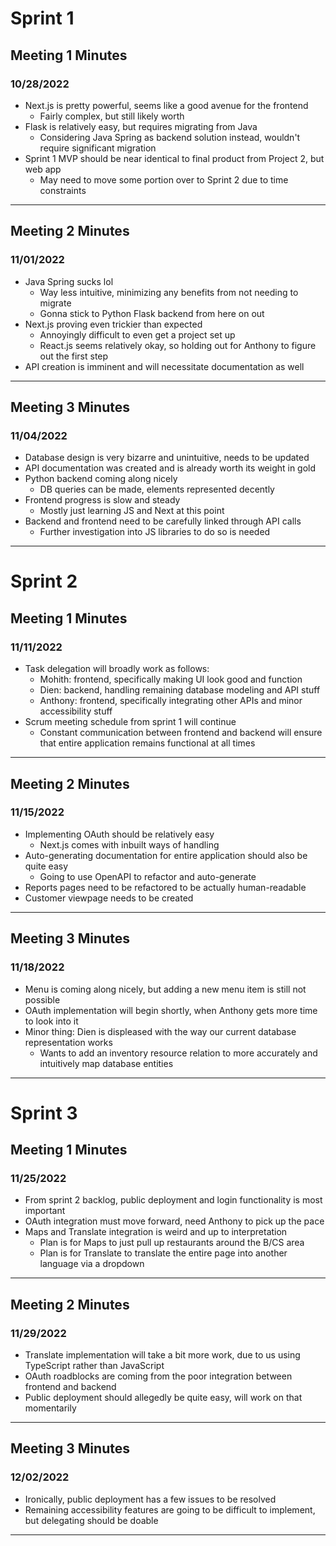 # Sprint 1

## Meeting 1 Minutes

### 10/28/2022

* Next.js is pretty powerful, seems like a good avenue for the frontend
  * Fairly complex, but still likely worth
* Flask is relatively easy, but requires migrating from Java
  * Considering Java Spring as backend solution instead, wouldn't require significant migration
* Sprint 1 MVP should be near identical to final product from Project 2, but web app
  * May need to move some portion over to Sprint 2 due to time constraints

---

## Meeting 2 Minutes

### 11/01/2022

* Java Spring sucks lol
  * Way less intuitive, minimizing any benefits from not needing to migrate
  * Gonna stick to Python Flask backend from here on out
* Next.js proving even trickier than expected
  * Annoyingly difficult to even get a project set up
  * React.js seems relatively okay, so holding out for Anthony to figure out the first step
* API creation is imminent and will necessitate documentation as well

---

## Meeting 3 Minutes

### 11/04/2022

* Database design is very bizarre and unintuitive, needs to be updated
* API documentation was created and is already worth its weight in gold
* Python backend coming along nicely
  * DB queries can be made, elements represented decently
* Frontend progress is slow and steady
  * Mostly just learning JS and Next at this point
* Backend and frontend need to be carefully linked through API calls
  * Further investigation into JS libraries to do so is needed

---
# Sprint 2

## Meeting 1 Minutes

### 11/11/2022

* Task delegation will broadly work as follows:
  * Mohith: frontend, specifically making UI look good and function
  * Dien: backend, handling remaining database modeling and API stuff
  * Anthony: frontend, specifically integrating other APIs and minor accessibility stuff
* Scrum meeting schedule from sprint 1 will continue
  * Constant communication between frontend and backend will ensure that entire application remains functional at all times

---

## Meeting 2 Minutes

### 11/15/2022

* Implementing OAuth should be relatively easy
  * Next.js comes with inbuilt ways of handling
* Auto-generating documentation for entire application should also be quite easy
  * Going to use OpenAPI to refactor and auto-generate
* Reports pages need to be refactored to be actually human-readable
* Customer viewpage needs to be created

---

## Meeting 3 Minutes

### 11/18/2022

* Menu is coming along nicely, but adding a new menu item is still not possible
* OAuth implementation will begin shortly, when Anthony gets more time to look into it
* Minor thing: Dien is displeased with the way our current database representation works
  * Wants to add an inventory resource relation to more accurately and intuitively map database entities

---

# Sprint 3

## Meeting 1 Minutes

### 11/25/2022

* From sprint 2 backlog, public deployment and login functionality is most important
* OAuth integration must move forward, need Anthony to pick up the pace
* Maps and Translate integration is weird and up to interpretation
  * Plan is for Maps to just pull up restaurants around the B/CS area
  * Plan is for Translate to translate the entire page into another language via a dropdown

---

## Meeting 2 Minutes

### 11/29/2022

* Translate implementation will take a bit more work, due to us using TypeScript rather than JavaScript
* OAuth roadblocks are coming from the poor integration between frontend and backend
* Public deployment should allegedly be quite easy, will work on that momentarily

---

## Meeting 3 Minutes

### 12/02/2022

* Ironically, public deployment has a few issues to be resolved
* Remaining accessibility features are going to be difficult to implement, but delegating should be doable

---
